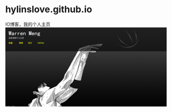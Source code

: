# hylinslove.github.io
IO博客，我的个人主页
<br>
![](https://github.com/hylinslove/hylinslove.github.io/raw/master/image/demo.png)
